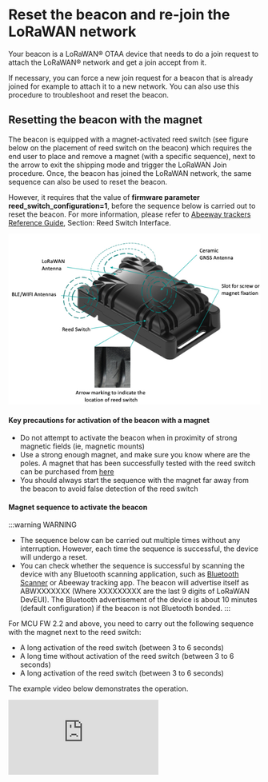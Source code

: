 # Reset the beacon and re-join the LoRaWAN network

Your beacon is a LoRaWAN® OTAA device that needs to do a join request to attach the LoRaWAN® network and get a join accept from it.

If necessary, you can force a new join request for a beacon that is already joined for example to attach it to a new network. You can also use this procedure to troubleshoot and reset the beacon. 

## Resetting the beacon with the magnet

The beacon is equipped with a magnet-activated reed switch (see figure below on the placement of reed switch on the beacon) which requires the end user to place and remove a magnet (with a specific sequence), next to the arrow to exit the shipping mode and trigger the LoRaWAN Join procedure. Once, the beacon has joined the LoRaWAN network, the same sequence can also be used to reset the beacon. 

However, it requires that the value of **firmware parameter reed_switch_configuration=1**, before the sequence below is carried out to reset the beacon. For more information, please refer to [Abeeway trackers Reference Guide](/AbeewayRefGuide/functioning/user-interfaces/#reed-switch-interface), Section: Reed Switch Interface.

![img](../compact-tracker/images/CompactTrackerPlacement.jpg)

#### Key precautions for activation of the beacon with a magnet
* Do not attempt to activate the beacon when in proximity of strong magnetic fields (ie, magnetic mounts)
* Use a strong enough magnet, and make sure you know where are the poles. A magnet that has been successfully tested with the reed switch can be purchased from [here](https://market.thingpark.com/abeeway-compact-tracker-magnets-reed-switch.html)
* You should always start the sequence with the magnet far away from the beacon to avoid false detection of the reed switch

#### Magnet sequence to activate the beacon
:::warning WARNING
* The sequence below can be carried out multiple times without any interruption. However, each time the sequence is successful, the device will undergo a reset.
* You can check whether the sequence is successful by scanning the device with any Bluetooth scanning application, such as [Bluetooth Scanner](https://play.google.com/store/apps/details?id=com.pzolee.bluetoothscanner&amp;hl=fr&amp;gl=US) or Abeeway tracking app. The beacon will advertise itself as ABWXXXXXXX (Where XXXXXXXXX are the last 9 digits of LoRaWAN DevEUI). The Bluetooth advertisement of the device is about 10 minutes (default configuration) if the beacon is not Bluetooth bonded.
:::

For MCU FW 2.2 and above, you need to carry out the following sequence with the magnet next to the reed switch:

* A long activation of the reed switch (between 3 to 6 seconds)
* A long time without activation of the reed switch (between 3 to 6 seconds)
* A long activation of the reed switch (between 3 to 6 seconds)

The example video below demonstrates the operation.
<html><iframe type="text/html" frameborder="0" allowfullscreen="1" src="https://www.youtube.com/embed/2t8zI3cbfys?" height="150px" width="300px"/></html>

## Resetting the beacon with LoRaWAN downlink

For more information on resetting the device with downlink, visit [Abeeway trackers Reference Guide: Debug commands](/AbeewayRefGuide/downlink-messages/debug-commands/), Section: Resetting the device.

If you wish to reset the beacon with LoRaWAN downlink, there are three options:

1. **Reset the device (keeping the current configuration):** Send the downlink **ff010100** on LoRaWAN port=2 
2. **Reset the device (revert to the original config file that was flashed in the beacon):** Send the downlink **ff010101** on LoRaWAN port=2
3. **Reset the device (revert to the original config file that was flashed in the beacon and also remove Bluetooth bond):** Send the downlink **ff010102** on LoRaWAN port=2

## Resetting the beacon with Abeeway Updater

:::warning Important
* This method requires opening of the casing to access the USB port.
:::

The beacon can be reset to the factory default using Abeeeway updater. The factory default configuration can be found in the [Abeeway trackers Reference Guide](/D-Reference/DocLibrary_R/AbeewayTrackers_R.md#reference-guides-and-tools), Chapter: Factory default Configuration.

[Abeeway Updater](../../D-Reference/AbeewayFirmwareUpdate_R/) can be used to reset the beacon to factory default if the MCU firmware update is carried out <b>without the config file</b>. The beacon is reset to factory default settings. 

<img src="../../C-Procedure-Topics/ReDoJoinRequestSB_T/images/abw_updater_factory_reset.png" width="700" border="0" />

## Resetting the beacon over CLI with beacon connected to USB port
The beacon can be reset over Command Line Interface (CLI) with the beacon connected to computer using USB port.

:::warning Important
* This method requires opening of the casing to access the USB port.
* The instructions below are for MCU FW 2.2 and above. For older firmware versions or to know more about CLI feature, please visit [CLI Usage](../../troubleshooting-support/UsingCLI_R)
:::

Here are the steps:

1. Connect the beacon to the USB port and open [Tera Term](https://ttssh2.osdn.jp/index.html.en) to connect to the serial port on which the beacon is connected.
2. The beacon will prompt for the password. The default password is **123**.
3. If the password is successful, the CLI will show the traces and can be used to interact with the beacon.
4. Enter the command **system reset** on the CLI console to reset the beacon without changing its existing configuration saved in the flash. The beacon will re-join LoRaWAN network.
